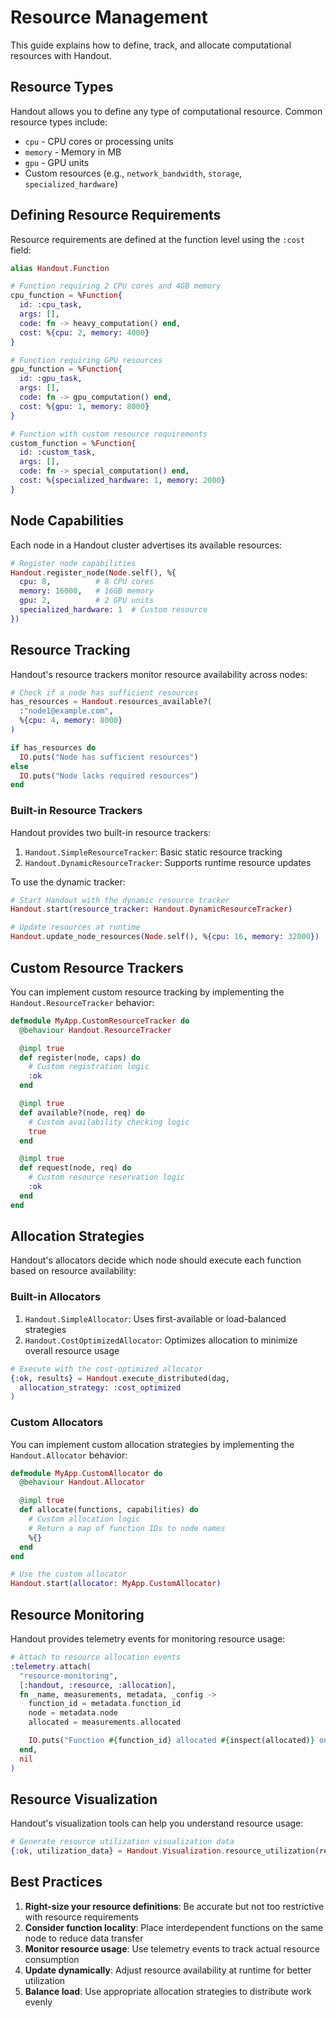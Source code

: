 # Resource Management

This guide explains how to define, track, and allocate computational resources with Handout.

## Resource Types

Handout allows you to define any type of computational resource. Common resource types include:

- `cpu` - CPU cores or processing units
- `memory` - Memory in MB
- `gpu` - GPU units
- Custom resources (e.g., `network_bandwidth`, `storage`, `specialized_hardware`)

## Defining Resource Requirements

Resource requirements are defined at the function level using the `:cost` field:

```elixir
alias Handout.Function

# Function requiring 2 CPU cores and 4GB memory
cpu_function = %Function{
  id: :cpu_task,
  args: [],
  code: fn -> heavy_computation() end,
  cost: %{cpu: 2, memory: 4000}
}

# Function requiring GPU resources
gpu_function = %Function{
  id: :gpu_task,
  args: [],
  code: fn -> gpu_computation() end,
  cost: %{gpu: 1, memory: 8000}
}

# Function with custom resource requirements
custom_function = %Function{
  id: :custom_task,
  args: [],
  code: fn -> special_computation() end,
  cost: %{specialized_hardware: 1, memory: 2000}
}
```

## Node Capabilities

Each node in a Handout cluster advertises its available resources:

```elixir
# Register node capabilities
Handout.register_node(Node.self(), %{
  cpu: 8,          # 8 CPU cores
  memory: 16000,   # 16GB memory
  gpu: 2,          # 2 GPU units
  specialized_hardware: 1  # Custom resource
})
```

## Resource Tracking

Handout's resource trackers monitor resource availability across nodes:

```elixir
# Check if a node has sufficient resources
has_resources = Handout.resources_available?(
  :"node1@example.com",
  %{cpu: 4, memory: 8000}
)

if has_resources do
  IO.puts("Node has sufficient resources")
else
  IO.puts("Node lacks required resources")
end
```

### Built-in Resource Trackers

Handout provides two built-in resource trackers:

1. `Handout.SimpleResourceTracker`: Basic static resource tracking
2. `Handout.DynamicResourceTracker`: Supports runtime resource updates

To use the dynamic tracker:

```elixir
# Start Handout with the dynamic resource tracker
Handout.start(resource_tracker: Handout.DynamicResourceTracker)

# Update resources at runtime
Handout.update_node_resources(Node.self(), %{cpu: 16, memory: 32000})
```

## Custom Resource Trackers

You can implement custom resource tracking by implementing the `Handout.ResourceTracker` behavior:

```elixir
defmodule MyApp.CustomResourceTracker do
  @behaviour Handout.ResourceTracker

  @impl true
  def register(node, caps) do
    # Custom registration logic
    :ok
  end

  @impl true
  def available?(node, req) do
    # Custom availability checking logic
    true
  end

  @impl true
  def request(node, req) do
    # Custom resource reservation logic
    :ok
  end
end
```

## Allocation Strategies

Handout's allocators decide which node should execute each function based on resource availability:

### Built-in Allocators

1. `Handout.SimpleAllocator`: Uses first-available or load-balanced strategies
2. `Handout.CostOptimizedAllocator`: Optimizes allocation to minimize overall resource usage

```elixir
# Execute with the cost-optimized allocator
{:ok, results} = Handout.execute_distributed(dag,
  allocation_strategy: :cost_optimized
)
```

### Custom Allocators

You can implement custom allocation strategies by implementing the `Handout.Allocator` behavior:

```elixir
defmodule MyApp.CustomAllocator do
  @behaviour Handout.Allocator

  @impl true
  def allocate(functions, capabilities) do
    # Custom allocation logic
    # Return a map of function IDs to node names
    %{}
  end
end

# Use the custom allocator
Handout.start(allocator: MyApp.CustomAllocator)
```

## Resource Monitoring

Handout provides telemetry events for monitoring resource usage:

```elixir
# Attach to resource allocation events
:telemetry.attach(
  "resource-monitoring",
  [:handout, :resource, :allocation],
  fn _name, measurements, metadata, _config ->
    function_id = metadata.function_id
    node = metadata.node
    allocated = measurements.allocated

    IO.puts("Function #{function_id} allocated #{inspect(allocated)} on node #{node}")
  end,
  nil
)
```

## Resource Visualization

Handout's visualization tools can help you understand resource usage:

```elixir
# Generate resource utilization visualization data
{:ok, utilization_data} = Handout.Visualization.resource_utilization(results)
```

## Best Practices

1. **Right-size your resource definitions**: Be accurate but not too restrictive with resource requirements
2. **Consider function locality**: Place interdependent functions on the same node to reduce data transfer
3. **Monitor resource usage**: Use telemetry events to track actual resource consumption
4. **Update dynamically**: Adjust resource availability at runtime for better utilization
5. **Balance load**: Use appropriate allocation strategies to distribute work evenly
